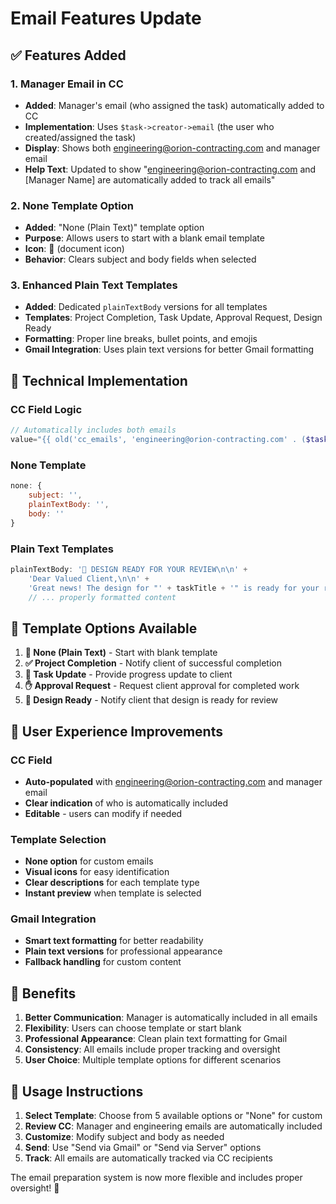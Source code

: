 # Email Features Update

## ✅ **Features Added**

### 1. **Manager Email in CC**
- **Added**: Manager's email (who assigned the task) automatically added to CC
- **Implementation**: Uses `$task->creator->email` (the user who created/assigned the task)
- **Display**: Shows both engineering@orion-contracting.com and manager email
- **Help Text**: Updated to show "engineering@orion-contracting.com and [Manager Name] are automatically added to track all emails"

### 2. **None Template Option**
- **Added**: "None (Plain Text)" template option
- **Purpose**: Allows users to start with a blank email template
- **Icon**: 📄 (document icon)
- **Behavior**: Clears subject and body fields when selected

### 3. **Enhanced Plain Text Templates**
- **Added**: Dedicated `plainTextBody` versions for all templates
- **Templates**: Project Completion, Task Update, Approval Request, Design Ready
- **Formatting**: Proper line breaks, bullet points, and emojis
- **Gmail Integration**: Uses plain text versions for better Gmail formatting

## 🔧 **Technical Implementation**

### **CC Field Logic**
```php
// Automatically includes both emails
value="{{ old('cc_emails', 'engineering@orion-contracting.com' . ($task->creator?->email ? ', ' . $task->creator->email : '')) }}"
```

### **None Template**
```javascript
none: {
    subject: '',
    plainTextBody: '',
    body: ''
}
```

### **Plain Text Templates**
```javascript
plainTextBody: '🎨 DESIGN READY FOR YOUR REVIEW\n\n' +
    'Dear Valued Client,\n\n' +
    'Great news! The design for "' + taskTitle + '" is ready for your review!\n\n' +
    // ... properly formatted content
```

## 📧 **Template Options Available**

1. **📄 None (Plain Text)** - Start with blank template
2. **✅ Project Completion** - Notify client of successful completion
3. **📝 Task Update** - Provide progress update to client
4. **✋ Approval Request** - Request client approval for completed work
5. **🎨 Design Ready** - Notify client that design is ready for review

## 🎯 **User Experience Improvements**

### **CC Field**
- **Auto-populated** with engineering@orion-contracting.com and manager email
- **Clear indication** of who is automatically included
- **Editable** - users can modify if needed

### **Template Selection**
- **None option** for custom emails
- **Visual icons** for easy identification
- **Clear descriptions** for each template type
- **Instant preview** when template is selected

### **Gmail Integration**
- **Smart text formatting** for better readability
- **Plain text versions** for professional appearance
- **Fallback handling** for custom content

## 🚀 **Benefits**

1. **Better Communication**: Manager is automatically included in all emails
2. **Flexibility**: Users can choose template or start blank
3. **Professional Appearance**: Clean plain text formatting for Gmail
4. **Consistency**: All emails include proper tracking and oversight
5. **User Choice**: Multiple template options for different scenarios

## 📝 **Usage Instructions**

1. **Select Template**: Choose from 5 available options or "None" for custom
2. **Review CC**: Manager and engineering emails are automatically included
3. **Customize**: Modify subject and body as needed
4. **Send**: Use "Send via Gmail" or "Send via Server" options
5. **Track**: All emails are automatically tracked via CC recipients

The email preparation system is now more flexible and includes proper oversight! 🎉
